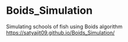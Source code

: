 # Boids_Simulation
Simulating schools of fish using Boids algorithm
https://satyajit09.github.io/Boids_Simulation/
